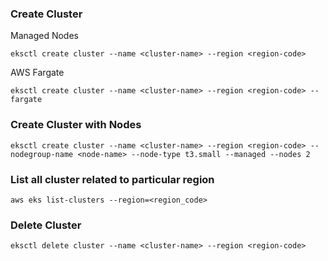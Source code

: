 ### Create Cluster

Managed Nodes

```
eksctl create cluster --name <cluster-name> --region <region-code>
```

AWS Fargate

```
eksctl create cluster --name <cluster-name> --region <region-code> --fargate
```

### Create Cluster with Nodes

```
eksctl create cluster --name <cluster-name> --region <region-code> --nodegroup-name <node-name> --node-type t3.small --managed --nodes 2
```

### List all cluster related to particular region

```
aws eks list-clusters --region=<region_code>
```

### Delete Cluster

```
eksctl delete cluster --name <cluster-name> --region <region-code>
```
